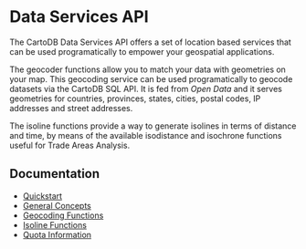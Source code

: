 # Data Services API

The CartoDB Data Services API offers a set of location based services that can be used programatically to empower your geospatial applications.

The geocoder functions allow you to match your data with geometries on your map. This geocoding service can be used programatically to geocode datasets via the CartoDB SQL API. It is fed from _Open Data_ and it serves geometries for countries, provinces, states, cities, postal codes, IP addresses and street addresses.

The isoline functions provide a way to generate isolines in terms of distance and time, by means of the available isodistance and isochrone functions useful for Trade Areas Analysis.

## Documentation

* [Quickstart](quickstart.md)
* [General Concepts](general_concepts.md)
* [Geocoding Functions](geocoding_functions.md)
* [Isoline Functions](isoline_functions.md)
* [Quota Information](quota_information.md)
